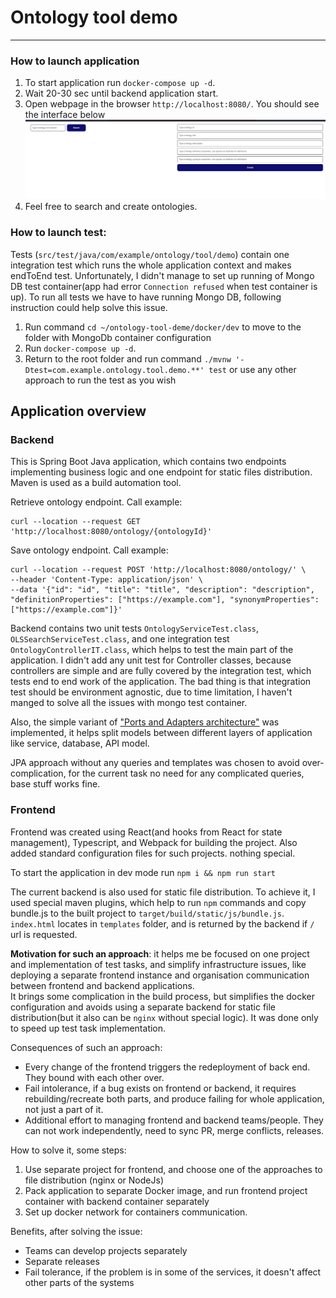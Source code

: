 # Ontology tool demo
-------

### How to launch application
1. To start application run `docker-compose up -d`. 
2. Wait 20-30 sec until backend application start. 
3. Open webpage in the browser `http://localhost:8080/`. You should see the interface below
![img.png](images/img.png)
4. Feel free to search and create ontologies.

### How to launch test:
Tests (`src/test/java/com/example/ontology/tool/demo`) contain one integration test which runs the whole application context and makes endToEnd test.
Unfortunately, I didn't manage to set up running of Mongo DB test container(app had error `Connection refused` when test container is up).
To run all tests we have to have running Mongo DB, following instruction could help solve this issue.
1. Run command `cd ~/ontology-tool-deme/docker/dev` to move to the folder with MongoDb container configuration
2. Run `docker-compose up -d`.
3. Return to the root folder and run command `./mvnw '-Dtest=com.example.ontology.tool.demo.**' test` or use any other approach to run the test as you wish

## Application overview

### Backend
This is Spring Boot Java application, which contains two endpoints implementing business logic and one endpoint for static files distribution.
Maven is used as a build automation tool.

Retrieve ontology endpoint. Call example:
```shell
curl --location --request GET 'http://localhost:8080/ontology/{ontologyId}'
```

Save ontology endpoint. Call example:
```shell
curl --location --request POST 'http://localhost:8080/ontology/' \
--header 'Content-Type: application/json' \
--data '{"id": "id", "title": "title", "description": "description", "definitionProperties": ["https://example.com"], "synonymProperties": ["https://example.com"]}'
```

Backend contains two unit tests `OntologyServiceTest.class`, `OLSSearchServiceTest.class`, and one integration test `OntologyControllerIT.class`, which helps to test the main part of the application.
I didn't add any unit test for Controller classes, because controllers are simple and are fully covered by the integration test, which tests end to end work of the application. 
The bad thing is that integration test should be environment agnostic, due to time limitation, I haven't manged to solve all the issues with mongo test container. 

Also, the simple variant of ["Ports and Adapters architecture"](https://medium.com/the-software-architecture-chronicles/ports-adapters-architecture-d19f2d476eca) was implemented, it helps split models between different layers of application like service, database, API model.

JPA approach without any queries and templates was chosen to avoid over-complication, for the current task no need for any complicated queries, base stuff works fine. 

### Frontend
Frontend was created using React(and hooks from React for state management), Typescript, and Webpack for building the project.
Also added standard configuration files for such projects. nothing special.

To start the application in dev mode run `npm i && npm run start`

The current backend is also used for static file distribution. To achieve it, I used special maven plugins, which help to run `npm` commands and copy bundle.js to the built project to `target/build/static/js/bundle.js`.
`index.html` locates in `templates` folder, and is returned by the backend if `/` url is requested.

**Motivation for such an approach**: it helps me be focused on one project and implementation of test tasks, and simplify infrastructure issues, like deploying a separate frontend instance and organisation communication between frontend and backend applications.  
It brings some complication in the build process, but simplifies the docker configuration and avoids using a separate backend for static file distribution(but it also can be `nginx` without special logic).
It was done only to speed up test task implementation.

Consequences of such an approach:
* Every change of the frontend triggers the redeployment of back end. They bound with each other over.
* Fail intolerance, if a bug exists on frontend or backend, it requires rebuilding/recreate both parts, and produce failing for whole application, not just a part of it.
* Additional effort to managing frontend and backend teams/people. They can not work independently, need to sync PR, merge conflicts, releases.

How to solve it, some steps:
1. Use separate project for frontend, and choose one of the approaches to file distribution (nginx or NodeJs)
2. Pack application to separate Docker image, and run frontend project container with backend container separately
3. Set up docker network for containers communication.

Benefits, after solving the issue: 
* Teams can develop projects separately
* Separate releases
* Fail tolerance, if the problem is in some of the services, it doesn't affect other parts of the systems

